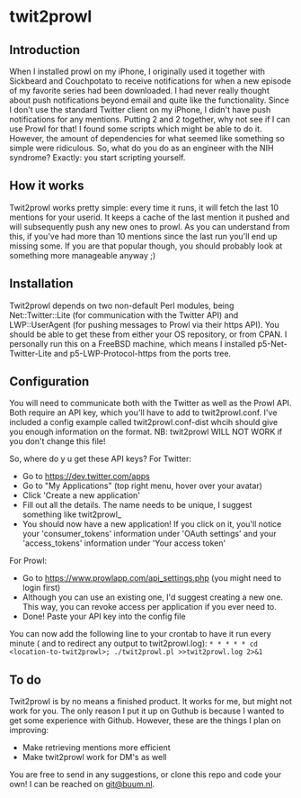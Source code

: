 twit2prowl
==========

Introduction
------------
When I installed prowl on my iPhone, I originally used it together with Sickbeard and Couchpotato to receive notifications for when a new episode of my favorite series had been downloaded. I had never really thought about push notifications beyond email and quite like the functionality. Since I don't use the standard Twitter client on my iPhone, I didn't have push notifications for any mentions. Putting 2 and 2 together, why not see if I can use Prowl for that! I found some scripts which might be able to do it. However, the amount of dependencies for what seemed like something so simple were ridiculous. So, what do you do as an engineer with the NIH syndrome? Exactly: you start scripting yourself.

How it works
------------
Twit2prowl works pretty simple: every time it runs, it will fetch the last 10 mentions for your userid. It keeps a cache of the last mention it pushed and will subsequently push any new ones to prowl. As you can understand from this, if you've had more than 10 mentions since the last run you'll end up missing some. If you are that popular though, you should probably look at something more manageable anyway ;)

Installation
------------
Twit2prowl depends on two non-default Perl modules, being Net::Twitter::Lite (for communication with the Twitter API) and LWP::UserAgent (for pushing messages to Prowl via their https API). You should be able to get these from either your OS repository, or from CPAN. I personally run this on a FreeBSD machine, which means I installed p5-Net-Twitter-Lite and p5-LWP-Protocol-https from the ports tree. 

Configuration
-------------
You will need to communicate both with the Twitter as well as the Prowl API. Both require an API key, which you'll have to add to twit2prowl.conf. I've included a config example called twit2prowl.conf-dist whcih should give you enough information on the format. NB: twit2prowl WILL NOT WORK if you don't change this file! 

So, where do y u get these API keys? For Twitter:
* Go to https://dev.twitter.com/apps
* Go to "My Applications" (top right menu, hover over your avatar)
* Click 'Create a new application'
* Fill out all the details. The name needs to be unique, I suggest something like twit2prowl_<your twitter user id>
* You should now have a new application! If you click on it, you'll notice your 'consumer_tokens' information under 'OAuth settings' and your 'access_tokens' information under 'Your access token'

For Prowl:
* Go to https://www.prowlapp.com/api_settings.php (you might need to login first)
* Although you can use an existing one, I'd suggest creating a new one. This way, you can revoke access per application if you ever need to.
* Done! Paste your API key into the config file

You can now add the following line to your crontab to have it run every minute (
and to redirect any output to twit2prowl.log):
`* * * * * cd <location-to-twit2prowl>; ./twit2prowl.pl >>twit2prowl.log 2>&1`

To do
-----
Twit2prowl is by no means a finished product. It works for me, but might not work for you. The only reason I put it up on Guthub is because I wanted to get some experience with Github. However, these are the things I plan on improving:
* Make retrieving mentions more efficient
* Make twit2prowl work for DM's as well

You are free to send in any suggestions, or clone this repo and code your own! I can be reached on git@buum.nl. 
